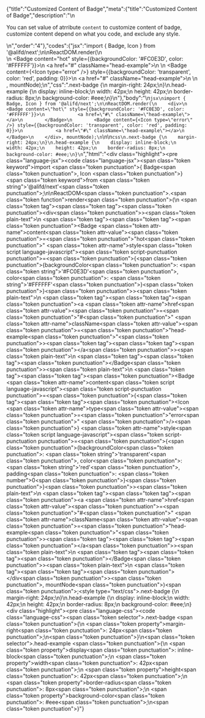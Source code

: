 {"title":"Customized Content of Badge","meta":{"title":"Customized Content of Badge","description":"\n<p>You can set value of atrribute <code>content</code> to customize content of badge, customize content depend on what you code, and exclude any style.</p>\n","order":"4"},"codes":{"jsx":"import { Badge, Icon } from '@alifd/next';\n\nReactDOM.render(\n    <div>\n        <Badge content=\"hot\" style={{backgroundColor: '#FC0E3D', color: '#FFFFFF'}}>\n            <a href=\"#\" className=\"head-example\"></a>\n        </Badge>\n        <Badge content={<Icon type=\"error\" />} style={{backgroundColor: 'transparent', color: 'red', padding: 0}}>\n            <a href=\"#\" className=\"head-example\"></a>\n        </Badge>\n    </div>, mountNode);\n","css":".next-badge {\n    margin-right: 24px;\n}\n.head-example {\n    display: inline-block;\n    width: 42px;\n    height: 42px;\n    border-radius: 8px;\n    background-color: #eee;\n}\n"},"body":"\n````jsx\nimport { Badge, Icon } from '@alifd/next';\n\nReactDOM.render(\n    <div>\n        <Badge content=\"hot\" style={{backgroundColor: '#FC0E3D', color: '#FFFFFF'}}>\n            <a href=\"#\" className=\"head-example\"></a>\n        </Badge>\n        <Badge content={<Icon type=\"error\" />} style={{backgroundColor: 'transparent', color: 'red', padding: 0}}>\n            <a href=\"#\" className=\"head-example\"></a>\n        </Badge>\n    </div>, mountNode);\n````\n\n````css\n.next-badge {\n    margin-right: 24px;\n}\n.head-example {\n    display: inline-block;\n    width: 42px;\n    height: 42px;\n    border-radius: 8px;\n    background-color: #eee;\n}\n````","html":"<script>(function(){'use strict';\n\nvar _next = require('@alifd/next');\n\nReactDOM.render(React.createElement(\n    'div',\n    null,\n    React.createElement(\n        _next.Badge,\n        { content: 'hot', style: { backgroundColor: '#FC0E3D', color: '#FFFFFF' } },\n        React.createElement('a', { href: '#', className: 'head-example' })\n    ),\n    React.createElement(\n        _next.Badge,\n        { content: React.createElement(_next.Icon, { type: 'error' }), style: { backgroundColor: 'transparent', color: 'red', padding: 0 } },\n        React.createElement('a', { href: '#', className: 'head-example' })\n    )\n), mountNode);})()</script><div class=\"highlight\"><pre class=\"language-jsx\"><code class=\"language-jsx\"><span class=\"token keyword\">import</span> <span class=\"token punctuation\">{</span> Badge<span class=\"token punctuation\">,</span> Icon <span class=\"token punctuation\">}</span> <span class=\"token keyword\">from</span> <span class=\"token string\">'@alifd/next'</span><span class=\"token punctuation\">;</span>\n\nReactDOM<span class=\"token punctuation\">.</span><span class=\"token function\">render</span><span class=\"token punctuation\">(</span>\n    <span class=\"token tag\"><span class=\"token tag\"><span class=\"token punctuation\">&lt;</span>div</span><span class=\"token punctuation\">></span></span><span class=\"token plain-text\">\n        </span><span class=\"token tag\"><span class=\"token tag\"><span class=\"token punctuation\">&lt;</span>Badge</span> <span class=\"token attr-name\">content</span><span class=\"token attr-value\"><span class=\"token punctuation\">=</span><span class=\"token punctuation\">\"</span>hot<span class=\"token punctuation\">\"</span></span> <span class=\"token attr-name\">style</span><span class=\"token script language-javascript\"><span class=\"token script-punctuation punctuation\">=</span><span class=\"token punctuation\">{</span><span class=\"token punctuation\">{</span>backgroundColor<span class=\"token punctuation\">:</span> <span class=\"token string\">'#FC0E3D'</span><span class=\"token punctuation\">,</span> color<span class=\"token punctuation\">:</span> <span class=\"token string\">'#FFFFFF'</span><span class=\"token punctuation\">}</span><span class=\"token punctuation\">}</span></span><span class=\"token punctuation\">></span></span><span class=\"token plain-text\">\n            </span><span class=\"token tag\"><span class=\"token tag\"><span class=\"token punctuation\">&lt;</span>a</span> <span class=\"token attr-name\">href</span><span class=\"token attr-value\"><span class=\"token punctuation\">=</span><span class=\"token punctuation\">\"</span>#<span class=\"token punctuation\">\"</span></span> <span class=\"token attr-name\">className</span><span class=\"token attr-value\"><span class=\"token punctuation\">=</span><span class=\"token punctuation\">\"</span>head-example<span class=\"token punctuation\">\"</span></span><span class=\"token punctuation\">></span></span><span class=\"token tag\"><span class=\"token tag\"><span class=\"token punctuation\">&lt;/</span>a</span><span class=\"token punctuation\">></span></span><span class=\"token plain-text\">\n        </span><span class=\"token tag\"><span class=\"token tag\"><span class=\"token punctuation\">&lt;/</span>Badge</span><span class=\"token punctuation\">></span></span><span class=\"token plain-text\">\n        </span><span class=\"token tag\"><span class=\"token tag\"><span class=\"token punctuation\">&lt;</span>Badge</span> <span class=\"token attr-name\">content</span><span class=\"token script language-javascript\"><span class=\"token script-punctuation punctuation\">=</span><span class=\"token punctuation\">{</span><span class=\"token tag\"><span class=\"token tag\"><span class=\"token punctuation\">&lt;</span>Icon</span> <span class=\"token attr-name\">type</span><span class=\"token attr-value\"><span class=\"token punctuation\">=</span><span class=\"token punctuation\">\"</span>error<span class=\"token punctuation\">\"</span></span> <span class=\"token punctuation\">/></span></span><span class=\"token punctuation\">}</span></span> <span class=\"token attr-name\">style</span><span class=\"token script language-javascript\"><span class=\"token script-punctuation punctuation\">=</span><span class=\"token punctuation\">{</span><span class=\"token punctuation\">{</span>backgroundColor<span class=\"token punctuation\">:</span> <span class=\"token string\">'transparent'</span><span class=\"token punctuation\">,</span> color<span class=\"token punctuation\">:</span> <span class=\"token string\">'red'</span><span class=\"token punctuation\">,</span> padding<span class=\"token punctuation\">:</span> <span class=\"token number\">0</span><span class=\"token punctuation\">}</span><span class=\"token punctuation\">}</span></span><span class=\"token punctuation\">></span></span><span class=\"token plain-text\">\n            </span><span class=\"token tag\"><span class=\"token tag\"><span class=\"token punctuation\">&lt;</span>a</span> <span class=\"token attr-name\">href</span><span class=\"token attr-value\"><span class=\"token punctuation\">=</span><span class=\"token punctuation\">\"</span>#<span class=\"token punctuation\">\"</span></span> <span class=\"token attr-name\">className</span><span class=\"token attr-value\"><span class=\"token punctuation\">=</span><span class=\"token punctuation\">\"</span>head-example<span class=\"token punctuation\">\"</span></span><span class=\"token punctuation\">></span></span><span class=\"token tag\"><span class=\"token tag\"><span class=\"token punctuation\">&lt;/</span>a</span><span class=\"token punctuation\">></span></span><span class=\"token plain-text\">\n        </span><span class=\"token tag\"><span class=\"token tag\"><span class=\"token punctuation\">&lt;/</span>Badge</span><span class=\"token punctuation\">></span></span><span class=\"token plain-text\">\n    </span><span class=\"token tag\"><span class=\"token tag\"><span class=\"token punctuation\">&lt;/</span>div</span><span class=\"token punctuation\">></span></span><span class=\"token punctuation\">,</span> mountNode<span class=\"token punctuation\">)</span><span class=\"token punctuation\">;</span></code></pre></div><style type=\"text/css\">.next-badge {\n    margin-right: 24px;\n}\n.head-example {\n    display: inline-block;\n    width: 42px;\n    height: 42px;\n    border-radius: 8px;\n    background-color: #eee;\n}</style><div class=\"highlight\"><pre class=\"language-css\"><code class=\"language-css\"><span class=\"token selector\">.next-badge</span> <span class=\"token punctuation\">{</span>\n    <span class=\"token property\">margin-right</span><span class=\"token punctuation\">:</span> 24px<span class=\"token punctuation\">;</span>\n<span class=\"token punctuation\">}</span>\n<span class=\"token selector\">.head-example</span> <span class=\"token punctuation\">{</span>\n    <span class=\"token property\">display</span><span class=\"token punctuation\">:</span> inline-block<span class=\"token punctuation\">;</span>\n    <span class=\"token property\">width</span><span class=\"token punctuation\">:</span> 42px<span class=\"token punctuation\">;</span>\n    <span class=\"token property\">height</span><span class=\"token punctuation\">:</span> 42px<span class=\"token punctuation\">;</span>\n    <span class=\"token property\">border-radius</span><span class=\"token punctuation\">:</span> 8px<span class=\"token punctuation\">;</span>\n    <span class=\"token property\">background-color</span><span class=\"token punctuation\">:</span> #eee<span class=\"token punctuation\">;</span>\n<span class=\"token punctuation\">}</span></code></pre></div>"}